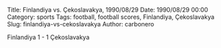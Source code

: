 Title: Finlandiya vs. Çekoslavakya, 1990/08/29
Date: 1990/08/29 00:00
Category: sports
Tags: football, football scores, Finlandiya, Çekoslavakya
Slug: finlandiya-vs-cekoslavakya
Author: carbonero


Finlandiya 1 - 1 Çekoslavakya
